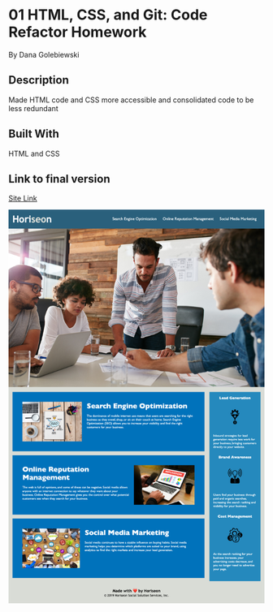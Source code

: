 # 01 HTML, CSS, and Git: Code Refactor Homework 
By Dana Golebiewski

## Description 
Made HTML code and CSS more accessible and consolidated code to be less redundant 

## Built With 
HTML and CSS 

## Link to final version 

[Site Link](https://danagolebiewski.github.io/challenge-1/)

![Website Preview](assets/images/website-preview.png)
